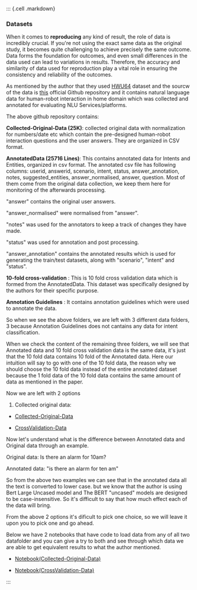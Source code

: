 ::: {.cell .markdown}
### Datasets

When it comes to **reproducing** any kind of result, the role of data is incredibly crucial. If you're not using the exact same data as the original study, it becomes quite challenging to achieve precisely the same outcome. Data forms the foundation for outcomes, and even small differences in the data used can lead to variations in results. Therefore, the accuracy and similarity of data used for reproduction play a vital role in ensuring the consistency and reliability of the outcomes.

As mentioned by the author that they used [HWU64](https://github.com/xliuhw/NLU-Evaluation-Data/) dataset and the sourcw of the data is [this](https://github.com/xliuhw/NLU-Evaluation-Data/) official Github repository and it contains natural language data for human-robot interaction in home domain which was collected and annotated for evaluating NLU Services/platforms.

The above github repository contains:

**Collected-Original-Data (25K)**: collected original data with normalization for numbers/date etc which contain the pre-designed human-robot interaction questions and the user answers. They are organized in CSV format.

**AnnotatedData (25716 Lines)**: This contains annotated data for Intents and Entities, organized in csv format.
The annotated csv file has following columns: userid, answerid, scenario, intent, status, answer_annotation, notes, suggested_entities, answer_normalised, answer, question.
Most of them come from the original data collection, we keep them here for monitoring of the afterwards processing.

"answer" contains the original user answers.

"answer_normalised" were normalised from "answer".

"notes" was used for the annotators to keep a track of changes they have made.

"status" was used for annotation and post processing.

"answer_annotation" contains the annotated results which is used for generating the train/test datasets, along with "scenario", "intent" and "status".

**10-fold cross-validation** : This is 10 fold cross validation data which is formed from the AnnotatedData. This dataset was specifically designed by the authors for their specific purpose.

**Annotation Guidelines** : It contains annotation guidelines which were used to annotate the data.

So when we see the above folders, we are left with 3 different data folders, 3 because Annotation Guidelines does not cantains any data for intent classification.

When we check the content of the remaining three folders, we will see that Annotated data and 10 fold cross validation data is the same data, it's just that the 10 fold data contains 10 fold of the Annotated data. Here our intuition will say to go with one of the 10 fold data, the reason why we should choose the 10 fold data instead of the entire annotated dataset because the 1 fold data of the 10 fold data contains the same amount of data as mentioned in the paper. 

Now we are left with 2 options

1. Collected original data: 

-   [Collected-Original-Data](https://github.com/xliuhw/NLU-Evaluation-Data/tree/master/Collected-Original-Data)

-   [CrossValidation-Data](https://github.com/xliuhw/NLU-Evaluation-Data/tree/master/CrossValidation/autoGeneFromRealAnno/autoGene_2018_03_22-13_01_25_169/CrossValidation)

Now let's understand what is the difference between Annotated data and Original data through an example.

Original data: Is there an alarm for 10am?

Annotated data: "is there an alarm for ten am"

So from the above two examples we can see that in the annotated data all the text is converted to lower case. but we know that the author is using Bert Large Uncased model and The BERT "uncased" models are designed to be case-insensitive. So it's difficult to say that how much effect each of the data will bring.

From the above 2 options it's dificult to pick one choice, so we will leave it upon you to pick one and go ahead.

Below we have 2 notebooks that have code to load data from any of all two datafolder and you can give a try to both and see through which data we are able to get equivalent results to what the author mentioned.

-   [Notebook(Collected-Original-Data)](/)

-   [Notebook(CrossValidation-Data)](/)

:::
